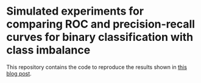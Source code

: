 # Simulated experiments for comparing ROC and precision-recall curves for binary classification with class imbalance

This repository contains the code to reproduce the results shown in [this blog post](https://towardsdatascience.com/demystifying-roc-and-precision-recall-curves-d30f3fad2cbf).

